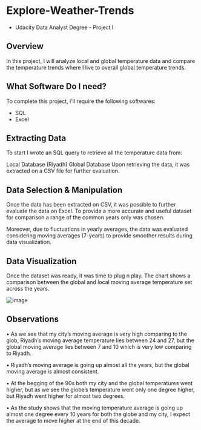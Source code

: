 # Explore-Weather-Trends
- Udacity Data Analyst Degree - Project I

## Overview
In this project, I will analyze local and global temperature data and compare the temperature trends where I live to overall global temperature trends.

## What Software Do I need?
To complete this project, i'll require the following softwares:

- SQL
- Excel
## Extracting Data
To start I wrote an SQL query to retrieve all the temperature data from:

Local Database (Riyadh)
Global Database
Upon retrieving the data, it was extracted on a CSV file for further evaluation.

## Data Selection & Manipulation
Once the data has been extracted on CSV, it was possible to further evaluate the data on Excel. To provide a more accurate and useful dataset for comparison a range of the common years only was chosen.

Moreover, due to fluctuations in yearly averages, the data was evaluated considering moving averages (7-years) to provide smoother results during data visualization.

## Data Visualization
Once the dataset was ready, it was time to plug n play. The chart shows a comparison between the global and local moving average temperature set across the years.

![image](https://user-images.githubusercontent.com/67369959/99966745-d0c08b80-2da7-11eb-89a9-0f9af6f4cb99.png)

## Observations
•	As we see that my city’s moving average is very high comparing to the glob, Riyadh’s moving average temperature lies between 24 and 27, but the global moving average lies between 7 and 10 which is very low comparing to Riyadh.

•	Riyadh’s moving average is going up almost all the years, but the global moving average is almost consistent.


•	At the begging of the 90s both my city and the global temperatures went higher, but as we see the globe’s temperature went only one degree higher, but Riyadh went higher for almost two degrees. 

•	As the study shows that the moving temperature average is going up almost one degree every 10 years for both the globe and my city, I expect the average to move higher at the end of this decade.



